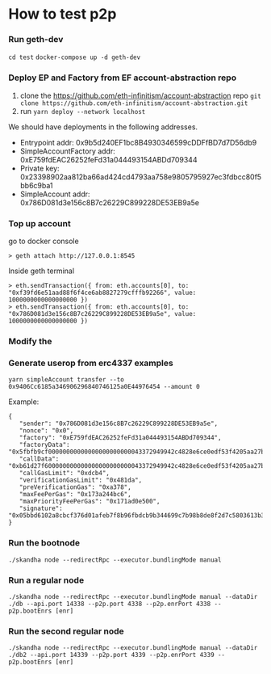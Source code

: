 # How to test p2p

### Run geth-dev

`cd test`
`docker-compose up -d geth-dev`

### Deploy EP and Factory from EF account-abstraction repo

1. clone the https://github.com/eth-infinitism/account-abstraction repo `git clone https://github.com/eth-infinitism/account-abstraction.git`
2. run `yarn deploy --network localhost` 

We should have deployments in the following addresses.
- Entrypoint addr: 0x9b5d240EF1bc8B4930346599cDDFfBD7d7D56db9
- SimpleAccountFactory addr: 0xE759fdEAC26252feFd31a044493154ABDd709344
- Private key: 0x23398902aa812ba66ad424cd4793aa758e9805795927ec3fdbcc80f5bb6c9ba1
- SimpleAccount addr: 0x786D081d3e156c8B7c26229C899228DE53EB9a5e

### Top up account

go to docker console
```
> geth attach http://127.0.0.1:8545
```
Inside geth terminal
```
> eth.sendTransaction({ from: eth.accounts[0], to: "0xf39fd6e51aad88f6f4ce6ab8827279cfffb92266", value: 1000000000000000000 })
> eth.sendTransaction({ from: eth.accounts[0], to: "0x786D081d3e156c8B7c26229C899228DE53EB9a5e", value: 1000000000000000000 })
```

### Modify the 

### Generate userop from erc4337 examples

`yarn simpleAccount transfer --to 0x9406Cc6185a346906296840746125a0E44976454 --amount 0`

Example: 
```
{
   "sender": "0x786D081d3e156c8B7c26229C899228DE53EB9a5e",
   "nonce": "0x0",
   "factory": "0xE759fdEAC26252feFd31a044493154ABDd709344",
   "factoryData": "0x5fbfb9cf00000000000000000000000043372949942c4828e6ce0edf53f4205aa27bcddb0000000000000000000000000000000000000000000000000000000000000000",
   "callData": "0xb61d27f600000000000000000000000043372949942c4828e6ce0edf53f4205aa27bcddb00000000000000000000000000000000000000000000000000000000000186a000000000000000000000000000000000000000000000000000000000000000600000000000000000000000000000000000000000000000000000000000000000",
   "callGasLimit": "0xdcb4",
   "verificationGasLimit": "0x481da",
   "preVerificationGas": "0xa378",
   "maxFeePerGas": "0x173a244bc6",
   "maxPriorityFeePerGas": "0x171ad0e500",
   "signature": "0x05bbd6102a8cbcf376d01afeb7f8b96fbdcb9b344699c7b98b8de8f2d7c5803613b395b9b8cad66a64ef69133f1d0ff17a5edf72a021c1de3b69921756ece0291b"
}
```

### Run the bootnode

```
./skandha node --redirectRpc --executor.bundlingMode manual
```

### Run a regular node

```
./skandha node --redirectRpc --executor.bundlingMode manual --dataDir ./db --api.port 14338 --p2p.port 4338 --p2p.enrPort 4338 --p2p.bootEnrs [enr]
```

### Run the second regular node 

```
./skandha node --redirectRpc --executor.bundlingMode manual --dataDir ./db2 --api.port 14339 --p2p.port 4339 --p2p.enrPort 4339 --p2p.bootEnrs [enr]
```

